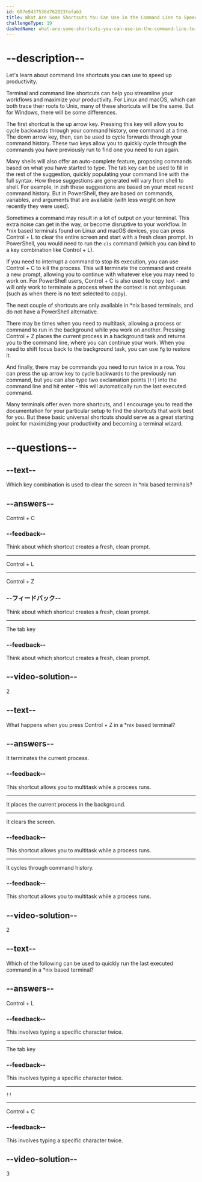 ```yaml
---
id: 687e9437536d762823fefab3
title: What Are Some Shortcuts You Can Use in the Command Line to Speed Up Productivity?
challengeType: 19
dashedName: what-are-some-shortcuts-you-can-use-in-the-command-line-to-speed-up-productivity
---
```


# --description--

Let's learn about command line shortcuts you can use to speed up productivity.

Terminal and command line shortcuts can help you streamline your workflows and maximize your productivity. For Linux and macOS, which can both trace their roots to Unix, many of these shortcuts will be the same. But for Windows, there will be some differences.

The first shortcut is the up arrow key. Pressing this key will allow you to cycle backwards through your command history, one command at a time. The down arrow key, then, can be used to cycle forwards through your command history. These two keys allow you to quickly cycle through the commands you have previously run to find one you need to run again.

Many shells will also offer an auto-complete feature, proposing commands based on what you have started to type. The tab key can be used to fill in the rest of the suggestion, quickly populating your command line with the full syntax. How these suggestions are generated will vary from shell to shell. For example, in zsh these suggestions are based on your most recent command history. But in PowerShell, they are based on commands, variables, and arguments that are available (with less weight on how recently they were used).

Sometimes a command may result in a lot of output on your terminal. This extra noise can get in the way, or become disruptive to your workflow. In *nix based terminals found on Linux and macOS devices, you can press Control + L to clear the entire screen and start with a fresh clean prompt. In PowerShell, you would need to run the `cls` command (which you can bind to a key combination like Control + L).

If you need to interrupt a command to stop its execution, you can use Control + C to kill the process. This will terminate the command and create a new prompt, allowing you to continue with whatever else you may need to work on. For PowerShell users, Control + C is also used to copy text - and will only work to terminate a process when the context is not ambiguous (such as when there is no text selected to copy).

The next couple of shortcuts are only available in *nix based terminals, and do not have a PowerShell alternative.

There may be times when you need to multitask, allowing a process or command to run in the background while you work on another. Pressing Control + Z places the current process in a background task and returns you to the command line, where you can continue your work. When you need to shift focus back to the background task, you can use `fg` to restore it.

And finally, there may be commands you need to run twice in a row. You can press the up arrow key to cycle backwards to the previously run command, but you can also type two exclamation points (`!!`) into the command line and hit enter - this will automatically run the last executed command.

Many terminals offer even more shortcuts, and I encourage you to read the documentation for your particular setup to find the shortcuts that work best for you. But these basic universal shortcuts should serve as a great starting point for maximizing your productivity and becoming a terminal wizard.

# --questions--

## --text--

Which key combination is used to clear the screen in *nix based terminals?

## --answers--

Control + C

### --feedback--

Think about which shortcut creates a fresh, clean prompt.

---

Control + L

---

Control + Z

### --フィードバック--

Think about which shortcut creates a fresh, clean prompt.

---

The tab key

### --feedback--

Think about which shortcut creates a fresh, clean prompt.

## --video-solution--

2

## --text--

What happens when you press Control + Z in a *nix based terminal?

## --answers--

It terminates the current process.

### --feedback--

This shortcut allows you to multitask while a process runs.

---

It places the current process in the background.

---

It clears the screen.

### --feedback--

This shortcut allows you to multitask while a process runs.

---

It cycles through command history.

### --feedback--

This shortcut allows you to multitask while a process runs.

## --video-solution--

2

## --text--

Which of the following can be used to quickly run the last executed command in a *nix based terminal?

## --answers--

Control + L

### --feedback--

This involves typing a specific character twice.

---

The tab key

### --feedback--

This involves typing a specific character twice.

---

`!!`

---

Control + C

### --feedback--

This involves typing a specific character twice.

## --video-solution--

3
